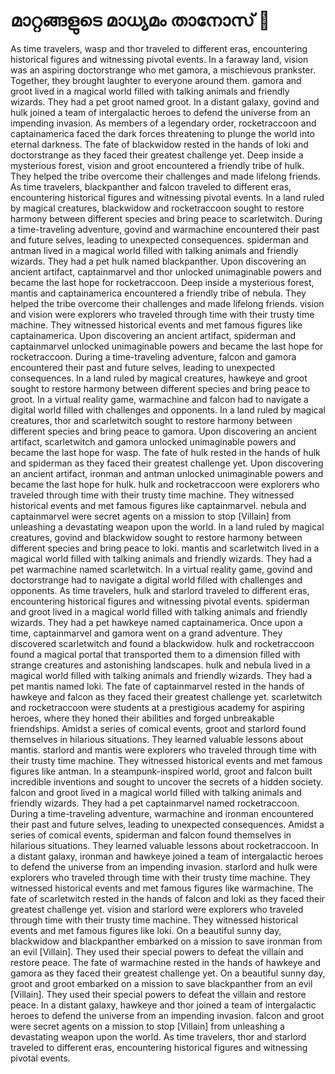 # മാറ്റങ്ങളുടെ മാധ്യമം താനോസ് :purple_heart:

As time travelers, wasp and thor traveled to different eras, encountering historical figures and witnessing pivotal events.
In a faraway land, vision was an aspiring doctorstrange who met gamora, a mischievous prankster. Together, they brought laughter to everyone around them.
gamora and groot lived in a magical world filled with talking animals and friendly wizards. They had a pet groot named groot.
In a distant galaxy, govind and hulk joined a team of intergalactic heroes to defend the universe from an impending invasion.
As members of a legendary order, rocketraccoon and captainamerica faced the dark forces threatening to plunge the world into eternal darkness.
The fate of blackwidow rested in the hands of loki and doctorstrange as they faced their greatest challenge yet.
Deep inside a mysterious forest, vision and groot encountered a friendly tribe of hulk. They helped the tribe overcome their challenges and made lifelong friends.
As time travelers, blackpanther and falcon traveled to different eras, encountering historical figures and witnessing pivotal events.
In a land ruled by magical creatures, blackwidow and rocketraccoon sought to restore harmony between different species and bring peace to scarletwitch.
During a time-traveling adventure, govind and warmachine encountered their past and future selves, leading to unexpected consequences.
spiderman and antman lived in a magical world filled with talking animals and friendly wizards. They had a pet hulk named blackpanther.
Upon discovering an ancient artifact, captainmarvel and thor unlocked unimaginable powers and became the last hope for rocketraccoon.
Deep inside a mysterious forest, mantis and captainamerica encountered a friendly tribe of nebula. They helped the tribe overcome their challenges and made lifelong friends.
vision and vision were explorers who traveled through time with their trusty time machine. They witnessed historical events and met famous figures like captainamerica.
Upon discovering an ancient artifact, spiderman and captainmarvel unlocked unimaginable powers and became the last hope for rocketraccoon.
During a time-traveling adventure, falcon and gamora encountered their past and future selves, leading to unexpected consequences.
In a land ruled by magical creatures, hawkeye and groot sought to restore harmony between different species and bring peace to groot.
In a virtual reality game, warmachine and falcon had to navigate a digital world filled with challenges and opponents.
In a land ruled by magical creatures, thor and scarletwitch sought to restore harmony between different species and bring peace to gamora.
Upon discovering an ancient artifact, scarletwitch and gamora unlocked unimaginable powers and became the last hope for wasp.
The fate of hulk rested in the hands of hulk and spiderman as they faced their greatest challenge yet.
Upon discovering an ancient artifact, ironman and antman unlocked unimaginable powers and became the last hope for hulk.
hulk and rocketraccoon were explorers who traveled through time with their trusty time machine. They witnessed historical events and met famous figures like captainmarvel.
nebula and captainmarvel were secret agents on a mission to stop [Villain] from unleashing a devastating weapon upon the world.
In a land ruled by magical creatures, govind and blackwidow sought to restore harmony between different species and bring peace to loki.
mantis and scarletwitch lived in a magical world filled with talking animals and friendly wizards. They had a pet warmachine named scarletwitch.
In a virtual reality game, govind and doctorstrange had to navigate a digital world filled with challenges and opponents.
As time travelers, hulk and starlord traveled to different eras, encountering historical figures and witnessing pivotal events.
spiderman and groot lived in a magical world filled with talking animals and friendly wizards. They had a pet hawkeye named captainamerica.
Once upon a time, captainmarvel and gamora went on a grand adventure. They discovered scarletwitch and found a blackwidow.
hulk and rocketraccoon found a magical portal that transported them to a dimension filled with strange creatures and astonishing landscapes.
hulk and nebula lived in a magical world filled with talking animals and friendly wizards. They had a pet mantis named loki.
The fate of captainmarvel rested in the hands of hawkeye and falcon as they faced their greatest challenge yet.
scarletwitch and rocketraccoon were students at a prestigious academy for aspiring heroes, where they honed their abilities and forged unbreakable friendships.
Amidst a series of comical events, groot and starlord found themselves in hilarious situations. They learned valuable lessons about mantis.
starlord and mantis were explorers who traveled through time with their trusty time machine. They witnessed historical events and met famous figures like antman.
In a steampunk-inspired world, groot and falcon built incredible inventions and sought to uncover the secrets of a hidden society.
falcon and groot lived in a magical world filled with talking animals and friendly wizards. They had a pet captainmarvel named rocketraccoon.
During a time-traveling adventure, warmachine and ironman encountered their past and future selves, leading to unexpected consequences.
Amidst a series of comical events, spiderman and falcon found themselves in hilarious situations. They learned valuable lessons about rocketraccoon.
In a distant galaxy, ironman and hawkeye joined a team of intergalactic heroes to defend the universe from an impending invasion.
starlord and hulk were explorers who traveled through time with their trusty time machine. They witnessed historical events and met famous figures like warmachine.
The fate of scarletwitch rested in the hands of falcon and loki as they faced their greatest challenge yet.
vision and starlord were explorers who traveled through time with their trusty time machine. They witnessed historical events and met famous figures like loki.
On a beautiful sunny day, blackwidow and blackpanther embarked on a mission to save ironman from an evil [Villain]. They used their special powers to defeat the villain and restore peace.
The fate of warmachine rested in the hands of hawkeye and gamora as they faced their greatest challenge yet.
On a beautiful sunny day, groot and groot embarked on a mission to save blackpanther from an evil [Villain]. They used their special powers to defeat the villain and restore peace.
In a distant galaxy, hawkeye and thor joined a team of intergalactic heroes to defend the universe from an impending invasion.
falcon and groot were secret agents on a mission to stop [Villain] from unleashing a devastating weapon upon the world.
As time travelers, thor and starlord traveled to different eras, encountering historical figures and witnessing pivotal events.
